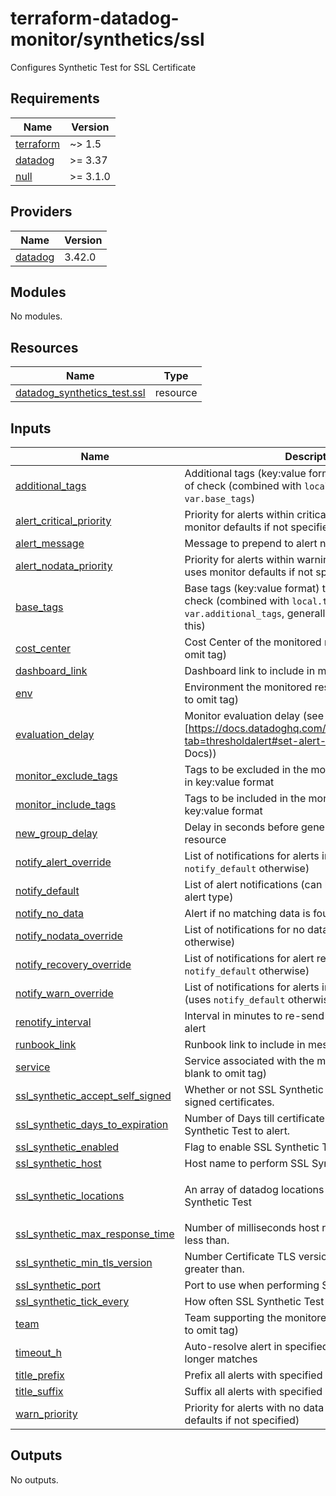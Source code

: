 # terraform-datadog-monitor/synthetics/ssl

Configures Synthetic Test for SSL Certificate

<!-- BEGIN_TF_DOCS -->
## Requirements

| Name | Version |
|------|---------|
| <a name="requirement_terraform"></a> [terraform](#requirement\_terraform) | ~> 1.5 |
| <a name="requirement_datadog"></a> [datadog](#requirement\_datadog) | >= 3.37 |
| <a name="requirement_null"></a> [null](#requirement\_null) | >= 3.1.0 |

## Providers

| Name | Version |
|------|---------|
| <a name="provider_datadog"></a> [datadog](#provider\_datadog) | 3.42.0 |

## Modules

No modules.

## Resources

| Name | Type |
|------|------|
| [datadog_synthetics_test.ssl](https://registry.terraform.io/providers/datadog/datadog/latest/docs/resources/synthetics_test) | resource |

## Inputs

| Name | Description | Type | Default | Required |
|------|-------------|------|---------|:--------:|
| <a name="input_additional_tags"></a> [additional\_tags](#input\_additional\_tags) | Additional tags (key:value format) to add to this type of check (combined with `local.tags` and `var.base_tags`) | `list(string)` | `[]` | no |
| <a name="input_alert_critical_priority"></a> [alert\_critical\_priority](#input\_alert\_critical\_priority) | Priority for alerts within critical threshold (P1-P5, uses monitor defaults if not specified) | `string` | `null` | no |
| <a name="input_alert_message"></a> [alert\_message](#input\_alert\_message) | Message to prepend to alert notifications | `string` | `"Alert"` | no |
| <a name="input_alert_nodata_priority"></a> [alert\_nodata\_priority](#input\_alert\_nodata\_priority) | Priority for alerts within warning threshold (P1-P5, uses monitor defaults if not specified) | `string` | `null` | no |
| <a name="input_base_tags"></a> [base\_tags](#input\_base\_tags) | Base tags (key:value format) to add to this type of check (combined with `local.tags` and `var.additional_tags`, generally you should not change this) | `list(string)` | <pre>[<br>  "resource:apigateway"<br>]</pre> | no |
| <a name="input_cost_center"></a> [cost\_center](#input\_cost\_center) | Cost Center of the monitored resource (leave blank to omit tag) | `string` | `null` | no |
| <a name="input_dashboard_link"></a> [dashboard\_link](#input\_dashboard\_link) | Dashboard link to include in message | `string` | `null` | no |
| <a name="input_env"></a> [env](#input\_env) | Environment the monitored resource is in (leave blank to omit tag) | `string` | n/a | yes |
| <a name="input_evaluation_delay"></a> [evaluation\_delay](#input\_evaluation\_delay) | Monitor evaluation delay (see [https://docs.datadoghq.com/monitors/configuration/?tab=thresholdalert#set-alert-conditions](Datadog Docs)) | `number` | `900` | no |
| <a name="input_monitor_exclude_tags"></a> [monitor\_exclude\_tags](#input\_monitor\_exclude\_tags) | Tags to be excluded in the monitoring query. Specify in key:value format | `list(string)` | `[]` | no |
| <a name="input_monitor_include_tags"></a> [monitor\_include\_tags](#input\_monitor\_include\_tags) | Tags to be included in the monitoring query. Specify in key:value format | `list(string)` | `[]` | no |
| <a name="input_new_group_delay"></a> [new\_group\_delay](#input\_new\_group\_delay) | Delay in seconds before generating alerts for a new resource | `number` | `300` | no |
| <a name="input_notify_alert_override"></a> [notify\_alert\_override](#input\_notify\_alert\_override) | List of notifications for alerts in critical threshold (uses `notify_default` otherwise) | `list(string)` | `[]` | no |
| <a name="input_notify_default"></a> [notify\_default](#input\_notify\_default) | List of alert notifications (can be overridden based on alert type) | `list(string)` | n/a | yes |
| <a name="input_notify_no_data"></a> [notify\_no\_data](#input\_notify\_no\_data) | Alert if no matching data is found | `bool` | `false` | no |
| <a name="input_notify_nodata_override"></a> [notify\_nodata\_override](#input\_notify\_nodata\_override) | List of notifications for no data (uses `notify_default` otherwise) | `list(string)` | `[]` | no |
| <a name="input_notify_recovery_override"></a> [notify\_recovery\_override](#input\_notify\_recovery\_override) | List of notifications for alert recovery (uses `notify_default` otherwise) | `list(string)` | `[]` | no |
| <a name="input_notify_warn_override"></a> [notify\_warn\_override](#input\_notify\_warn\_override) | List of notifications for alerts in warning threshold (uses `notify_default` otherwise) | `list(string)` | `[]` | no |
| <a name="input_renotify_interval"></a> [renotify\_interval](#input\_renotify\_interval) | Interval in minutes to re-send notifications about an alert | `number` | `0` | no |
| <a name="input_runbook_link"></a> [runbook\_link](#input\_runbook\_link) | Runbook link to include in message | `string` | `null` | no |
| <a name="input_service"></a> [service](#input\_service) | Service associated with the monitored resource (leave blank to omit tag) | `string` | `null` | no |
| <a name="input_ssl_synthetic_accept_self_signed"></a> [ssl\_synthetic\_accept\_self\_signed](#input\_ssl\_synthetic\_accept\_self\_signed) | Whether or not SSL Synthetic Test should allow self signed certificates. | `bool` | `false` | no |
| <a name="input_ssl_synthetic_days_to_expiration"></a> [ssl\_synthetic\_days\_to\_expiration](#input\_ssl\_synthetic\_days\_to\_expiration) | Number of Days till certificate expiration for SSL Synthetic Test to alert. | `number` | `7` | no |
| <a name="input_ssl_synthetic_enabled"></a> [ssl\_synthetic\_enabled](#input\_ssl\_synthetic\_enabled) | Flag to enable SSL Synthetic Test | `string` | `"true"` | no |
| <a name="input_ssl_synthetic_host"></a> [ssl\_synthetic\_host](#input\_ssl\_synthetic\_host) | Host name to perform SSL Synthetic Test with. | `string` | n/a | yes |
| <a name="input_ssl_synthetic_locations"></a> [ssl\_synthetic\_locations](#input\_ssl\_synthetic\_locations) | An array of datadog locations used to run SSL Synthetic Test | `list(string)` | <pre>[<br>  "aws:us-east-1"<br>]</pre> | no |
| <a name="input_ssl_synthetic_max_response_time"></a> [ssl\_synthetic\_max\_response\_time](#input\_ssl\_synthetic\_max\_response\_time) | Number of milliseconds host response time should be less than. | `number` | `2000` | no |
| <a name="input_ssl_synthetic_min_tls_version"></a> [ssl\_synthetic\_min\_tls\_version](#input\_ssl\_synthetic\_min\_tls\_version) | Number Certificate TLS version should be equal to or greater than. | `number` | `1.2` | no |
| <a name="input_ssl_synthetic_port"></a> [ssl\_synthetic\_port](#input\_ssl\_synthetic\_port) | Port to use when performing SSL Synthetic Test. | `number` | `443` | no |
| <a name="input_ssl_synthetic_tick_every"></a> [ssl\_synthetic\_tick\_every](#input\_ssl\_synthetic\_tick\_every) | How often SSL Synthetic Test should run in seconds. | `number` | `900` | no |
| <a name="input_team"></a> [team](#input\_team) | Team supporting the monitored resource (leave blank to omit tag) | `string` | `null` | no |
| <a name="input_timeout_h"></a> [timeout\_h](#input\_timeout\_h) | Auto-resolve alert in specified hours if condition no longer matches | `number` | `0` | no |
| <a name="input_title_prefix"></a> [title\_prefix](#input\_title\_prefix) | Prefix all alerts with specified value in brackets | `string` | `null` | no |
| <a name="input_title_suffix"></a> [title\_suffix](#input\_title\_suffix) | Suffix all alerts with specified value in parenthesis | `string` | `null` | no |
| <a name="input_warn_priority"></a> [warn\_priority](#input\_warn\_priority) | Priority for alerts with no data (P1-P5, uses monitor defaults if not specified) | `string` | `null` | no |

## Outputs

No outputs.
<!-- END_TF_DOCS -->
